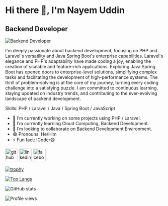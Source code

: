 
# Hi there 👋, I'm Nayem Uddin
## Backend Developer
![Backend Developer](https://img.freepik.com/free-photo/html-system-website-concept_23-2150376770.jpg?w=1380&t=st=1699643461~exp=1699644061~hmac=87d9b2d413d00d84d7d0af84c11dd493a1ee5c7343fff5a5e8444bbcb3c35a98)

I'm deeply passionate about backend development, focusing on PHP and Laravel's versatility and Java Spring Boot's enterprise capabilities. Laravel's elegance and PHP's adaptability have made coding a joy, enabling the creation of scalable and feature-rich applications. Exploring Java Spring Boot has opened doors to enterprise-level solutions, simplifying complex tasks and facilitating the development of high-performance systems. The thrill of problem-solving is at the core of my journey, turning every coding challenge into a satisfying puzzle. I am committed to continuous learning, staying updated on industry trends, and contributing to the ever-evolving landscape of backend development.

Skills: PHP / Laravel / Java / Spring Boot / JavaScript

- 🔭 I’m currently working on some projects using PHP / Laravel. 
- 🌱 I’m currently learning Cloud Computing, Backend Development. 
- 👯 I’m looking to collaborate on Backend Development Environment. 
- 😄 Pronouns: He/Him 
- ⚡ Fun fact: !Coder😄 


[<img src='https://cdn.jsdelivr.net/npm/simple-icons@3.0.1/icons/github.svg' alt='github' height='40'>](https://github.com/nayem1108)  [<img src='https://cdn.jsdelivr.net/npm/simple-icons@3.0.1/icons/linkedin.svg' alt='linkedin' height='40'>](https://www.linkedin.com/in/nayem11/)  [<img src='https://cdn.jsdelivr.net/npm/simple-icons@3.0.1/icons/facebook.svg' alt='facebook' height='40'>](https://www.facebook.com/naayem.1108)  

[![trophy](https://github-profile-trophy.vercel.app/?username=nayem1108)](https://github.com/ryo-ma/github-profile-trophy)

[![Top Langs](https://github-readme-stats.vercel.app/api/top-langs/?username=nayem1108)](https://github.com/anuraghazra/github-readme-stats)

![GitHub stats](https://github-readme-stats.vercel.app/api?username=nayem1108&show_icons=true)  

![Profile views](https://gpvc.arturio.dev/nayem1108)  
